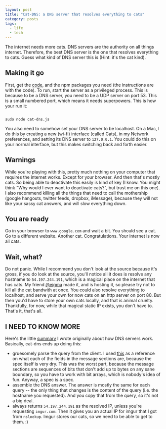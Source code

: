 ```yaml
---
layout: post
title: "Cat-DNS: a DNS server that resolves everything to cats"
category: posts
tags:
  - life
  - tech
---
```

The internet needs more cats. DNS servers are the authority on all things internet. Therefore, the best DNS server is the one that resolves everything to cats. Guess what kind of DNS server this is (Hint: it's the cat kind).

## Making it go

First, get the [code](https://github.com/notwaldorf/cat-dns), and the npm packages you need (the instructions are with the code). To run, start the server as a privileged process. This is because to be a DNS server, you need to be a UDP server on port 53. This is a small numbered port, which means it needs superpowers. This is how your run it:

<code>
sudo node cat-dns.js
</code>

You also need to somehow set your DNS server to be localhost. On a Mac, I do this by creating a new (wi-fi) interface (called Cats), in my Network preferences, and setting its DNS server to `127.0.0.1`. You could do this on your normal interface, but this makes switching back and forth easier.

## Warnings
While you're playing with this, pretty much nothing on your computer that requires the internet works. Except for your browser. And then that's mostly cats. So being able to deactivate this easily is kind of key (I know. You might think "Why would I ever want to deactivate cats?", but trust me on this one). I also recommend killing all the things that need to call the mothership (google hangouts, twitter feeds, dropbox, iMessage), because they will not like your sassy cat answers, and will slow everything down.

## You are ready
Go in your browser to `www.google.com` and wait a bit. You should see a cat. Go to a different website. Another cat. Congratulations. Your internet is now all cats.

## Wait, what?
Do not panic. While I recommend you don't look at the source because it's gross, if you do look at the source, you'll notice all it does is resolve any hostname to `54.197.244.191`, which is a magical place on the internet that has cats. My friend [@eigma](https://github.com/cpatulea/cats) made it, and is hosting it, so please try not to kill all the cat bandwith at once. You could also resolve everything to localhost, and serve your own for now cats on an http server on port 80. But then you'd have to store your own cats locally, and that is animal cruelty. Thankfully, for now, while that magical static IP exists, you don't have to.
That's it, that's all.

## I NEED TO KNOW MORE
Here's the little [summary](http://notwaldorf.github.io/posts/oops-cat-dns/) I wrote originally about how DNS servers work. Basically, cat-dns ends up doing this:

* gruesomely parse the query from the client. I used [this](http://www.zytrax.com/books/dns/ch15/) as a reference on what each of the fields in the message sections are, because the spec itself is very dry. This was the worst part, because the message sections are sequences of bits that don't add up to bytes on any sane boundary, so you have to work with bit arrays, which is nobody's idea of fun. Anyway, a spec is a spec.
* assemble the DNS answer. The answer is mostly the same for each query -- the only thing that changes is the content of the query (i.e. the hostname you requested). And you copy that from the query, so it's not a big deal.
* always returns `54.197.244.191` as the resolved IP, unless you're requesting `imgur.com`. Then it gives you an actual IP for imgur that I got from `nslookup`. Imgur stores our cats, so we need to be able to get to them. :)
